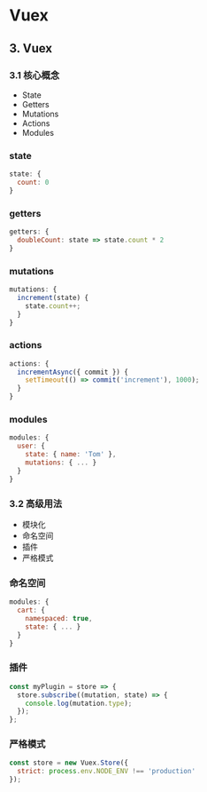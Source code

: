 # Vuex

## 3. Vuex

### 3.1 核心概念
- State
- Getters
- Mutations
- Actions
- Modules

### state
```js
state: {
  count: 0
}
```

### getters
```js
getters: {
  doubleCount: state => state.count * 2
}
```

### mutations
```js
mutations: {
  increment(state) {
    state.count++;
  }
}
```

### actions
```js
actions: {
  incrementAsync({ commit }) {
    setTimeout(() => commit('increment'), 1000);
  }
}
```

### modules
```js
modules: {
  user: {
    state: { name: 'Tom' },
    mutations: { ... }
  }
}
```

### 3.2 高级用法
- 模块化
- 命名空间
- 插件
- 严格模式
### 命名空间
```js
modules: {
  cart: {
    namespaced: true,
    state: { ... }
  }
}
```

### 插件
```js
const myPlugin = store => {
  store.subscribe((mutation, state) => {
    console.log(mutation.type);
  });
};
```

### 严格模式
```js
const store = new Vuex.Store({
  strict: process.env.NODE_ENV !== 'production'
});
```